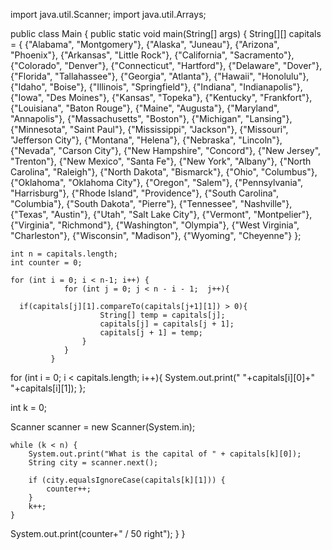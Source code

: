 import java.util.Scanner;
import java.util.Arrays;

public class Main {
  public static void main(String[] args) {
  String[][] capitals = {
      {"Alabama", "Montgomery"},
      {"Alaska", "Juneau"},
      {"Arizona", "Phoenix"},
      {"Arkansas", "Little Rock"},
      {"California", "Sacramento"},
      {"Colorado", "Denver"},
      {"Connecticut", "Hartford"},
      {"Delaware", "Dover"},
      {"Florida", "Tallahassee"},
      {"Georgia", "Atlanta"},
      {"Hawaii", "Honolulu"},
      {"Idaho", "Boise"},
      {"Illinois", "Springfield"},
      {"Indiana", "Indianapolis"},
      {"Iowa", "Des Moines"},
      {"Kansas", "Topeka"},
      {"Kentucky", "Frankfort"},
      {"Louisiana", "Baton Rouge"},
      {"Maine", "Augusta"},
      {"Maryland", "Annapolis"},
      {"Massachusetts", "Boston"},
      {"Michigan", "Lansing"},
      {"Minnesota", "Saint Paul"},
      {"Mississippi", "Jackson"},
      {"Missouri", "Jefferson City"},
      {"Montana", "Helena"},
      {"Nebraska", "Lincoln"},
      {"Nevada", "Carson City"},
      {"New Hampshire", "Concord"},
      {"New Jersey", "Trenton"},
      {"New Mexico", "Santa Fe"},
      {"New York", "Albany"},
      {"North Carolina", "Raleigh"},
      {"North Dakota", "Bismarck"},
      {"Ohio", "Columbus"},
      {"Oklahoma", "Oklahoma City"},
      {"Oregon", "Salem"},
      {"Pennsylvania", "Harrisburg"},
      {"Rhode Island", "Providence"},
      {"South Carolina", "Columbia"},
      {"South Dakota", "Pierre"},
      {"Tennessee", "Nashville"},
      {"Texas", "Austin"},
      {"Utah", "Salt Lake City"},
      {"Vermont", "Montpelier"},
      {"Virginia", "Richmond"},
      {"Washington", "Olympia"},
      {"West Virginia", "Charleston"},
      {"Wisconsin", "Madison"},
      {"Wyoming", "Cheyenne"}
  };

    int n = capitals.length;
    int counter = 0;

    for (int i = 0; i < n-1; i++) {
                for (int j = 0; j < n - i - 1;  j++){

      if(capitals[j][1].compareTo(capitals[j+1][1]) > 0){
                        String[] temp = capitals[j];
                        capitals[j] = capitals[j + 1];
                        capitals[j + 1] = temp;
                    }
                }
             }

for (int i = 0; i < capitals.length; i++){
  System.out.print(" "+capitals[i][0]+" "+capitals[i][1]);
  };
  
           
  int k = 0;

  Scanner scanner = new Scanner(System.in);

    while (k < n) {
        System.out.print("What is the capital of " + capitals[k][0]);
        String city = scanner.next();

        if (city.equalsIgnoreCase(capitals[k][1])) {
            counter++;
        }
        k++;
    }
System.out.print(counter+" / 50 right");
}
}
